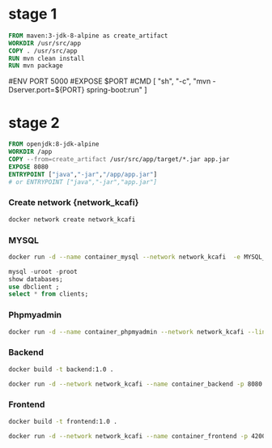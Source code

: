 # stage 1
``` dockerfile
FROM maven:3-jdk-8-alpine as create_artifact
WORKDIR /usr/src/app
COPY . /usr/src/app
RUN mvn clean install
RUN mvn package
```

#ENV PORT 5000
#EXPOSE $PORT
#CMD [ "sh", "-c", "mvn -Dserver.port=${PORT} spring-boot:run" ]

# stage 2

``` dockerfile
FROM openjdk:8-jdk-alpine
WORKDIR /app 
COPY --from=create_artifact /usr/src/app/target/*.jar app.jar
EXPOSE 8080
ENTRYPOINT ["java","-jar","/app/app.jar"]
# or ENTRYPOINT ["java","-jar","app.jar"]
```

### Create network  {network_kcafi}
``` sh
docker network create network_kcafi
```

### MYSQL 

``` sh
docker run -d --name container_mysql --network network_kcafi  -e MYSQL_ROOT_PASSWORD=root -e MYSQL_DATABASE=dbclient -d mysql:8
```

``` sql
mysql -uroot -proot
show databases;
use dbclient ;
select * from clients;
```
### Phpmyadmin 
``` sh
docker run -d --name container_phpmyadmin --network network_kcafi --link container_mysql:db -p 7000:80 -v /some/local/directory/config.user.inc.php:/etc/phpmyadmin/config.user.inc.php phpmyadmin
``` 

### Backend
``` sh
docker build -t backend:1.0 .
```
``` sh
docker run -d --network network_kcafi --name container_backend -p 8080:8080 backend:1.0
```
### Frontend
``` sh
docker build -t frontend:1.0 .
```
``` sh
docker run -d --network network_kcafi --name container_frontend -p 4200:80 frontend:1.0
```


